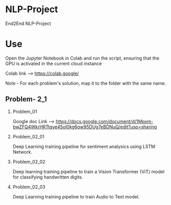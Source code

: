 # NLP-Project
End2End NLP-Project 

# Use
Open the Jupyter Notebook in Colab and run the script, ensuring that the GPU is activated in the current cloud instance

Colab link --> 
https://colab.google/

Note - For each problem's solution, map it to the folder with the same name.
## Problem- 2_1


1. Problem_01 

    Google doc Link --> https://docs.google.com/document/d/1Mpxm-bwZFQ4WkrHRTtqye45ol0kg6qw95DUg7eBDNuQ/edit?usp=sharing

2. Problem_02_01

    Deep Learning training pipeline for sentiment analysics using LSTM Network.

3. Problem_02_02

    Deep learning training pipeline to train a Vision Transformer (ViT) model for classifying handwritten digits.

4. Problem_02_03

    Deep Learning training pipeline to train Audio to Text model.